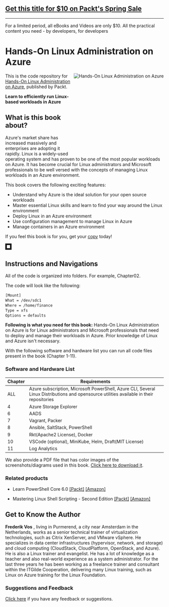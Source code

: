 ## [Get this title for $10 on Packt's Spring Sale](https://www.packt.com/B15455?utm_source=github&utm_medium=packt-github-repo&utm_campaign=spring_10_dollar_2022)
-----
For a limited period, all eBooks and Videos are only $10. All the practical content you need \- by developers, for developers

# Hands-On Linux Administration on Azure

<a href="https://www.packtpub.com/virtualization-and-cloud/hands-linux-administration-azure?utm_source=github&utm_medium=repository&utm_campaign=9781789130966"><img src="https://d255esdrn735hr.cloudfront.net/sites/default/files/imagecache/ppv4_main_book_cover/B10408_cover.png" alt="Hands-On Linux Administration on Azure" height="256px" align="right"></a>

This is the code repository for [Hands-On Linux Administration on Azure](https://www.packtpub.com/virtualization-and-cloud/hands-linux-administration-azure?utm_source=github&utm_medium=repository&utm_campaign=9781789130966), published by Packt.

**Learn to efficiently run Linux-based workloads in Azure**

## What is this book about?
Azure's market share has increased massively and enterprises are adopting it rapidly. Linux is a widely-used operating system and has proven to be one of the most popular workloads on Azure. It has become crucial for Linux administrators and Microsoft professionals to be well versed with the concepts of managing Linux workloads in an Azure environment.

This book covers the following exciting features:
* Understand why Azure is the ideal solution for your open source workloads 
* Master essential Linux skills and learn to find your way around the Linux environment 
* Deploy Linux in an Azure environment 
* Use configuration management to manage Linux in Azure 
* Manage containers in an Azure environment 


If you feel this book is for you, get your [copy](https://www.amazon.com/dp/1789130964) today!

<a href="https://www.packtpub.com/?utm_source=github&utm_medium=banner&utm_campaign=GitHubBanner"><img src="https://raw.githubusercontent.com/PacktPublishing/GitHub/master/GitHub.png" 
alt="https://www.packtpub.com/" border="5" /></a>

## Instructions and Navigations
All of the code is organized into folders. For example, Chapter02.

The code will look like the following:
```
[Mount] 
What = /dev/sdc1 
Where = /home/finance 
Type = xfs 
Options = defaults
```

**Following is what you need for this book:**
Hands-On Linux Administration on Azure is for Linux administrators and Microsoft professionals that need to deploy and manage their workloads in Azure. Prior knowledge of Linux and Azure isn't necessary.

With the following software and hardware list you can run all code files present in the book (Chapter 1-11).
### Software and Hardware List
| Chapter | Requirements | 
| --------| ------------------------------------ | 
| ALL | Azure subscription, Microsoft PowerShell, Azure CLI, Several Linux Distributions and opensource utilities available in their repositories  |  
| 4 | Azure Storage Explorer | 
| 6 | AADS | 
| 7 | Vagrant, Packer | 
| 8 | Ansible, SaltStack, PowerShell | 
| 9 | Rkt(Apache2 License), Docker | 
| 10 | VSCode (optional), MiniKube, Helm, Draft(MIT License) | 
| 11 | Log Analytics |  


We also provide a PDF file that has color images of the screenshots/diagrams used in this book. [Click here to download it](https://www.packtpub.com/sites/default/files/downloads/HandsOnLinuxAdministrationonAzure_ColorImages.pdf).

### Related products
* Learn PowerShell Core 6.0 [[Packt]](https://www.packtpub.com/networking-and-servers/learn-powershell-core-60?utm_source=github&utm_medium=repository&utm_campaign=9781788838986 ) [[Amazon]](https://www.amazon.com/dp/178883898X)

* Mastering Linux Shell Scripting - Second Edition [[Packt]](https://www.packtpub.com/virtualization-and-cloud/mastering-linux-shell-scripting-second-edition?utm_source=github&utm_medium=repository&utm_campaign=9781788990554 ) [[Amazon]](https://www.amazon.com/dp/1788990552)


## Get to Know the Author
**Frederik Vos**
, living in Purmerend, a city near Amsterdam in the Netherlands, works as a senior technical trainer of virtualization technologies, such as Citrix XenServer, and VMware vSphere. He specializes in data center infrastructures (hypervisor, network, and storage) and cloud computing (CloudStack, CloudPlatform, OpenStack, and Azure). He is also a Linux trainer and evangelist. He has a lot of knowledge as a teacher and also real-world experience as a system administrator. For the last three years he has been working as a freelance trainer and consultant within the ITGilde Cooperation, delivering many Linux training, such as Linux on Azure training for the Linux Foundation.


### Suggestions and Feedback
[Click here](https://docs.google.com/forms/d/e/1FAIpQLSdy7dATC6QmEL81FIUuymZ0Wy9vH1jHkvpY57OiMeKGqib_Ow/viewform) if you have any feedback or suggestions.


